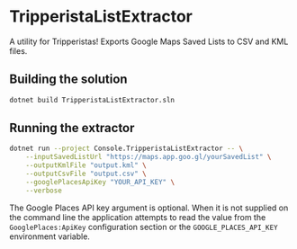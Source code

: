 # TripperistaListExtractor
A utility for Tripperistas! Exports Google Maps Saved Lists to CSV and KML files.

## Building the solution

```bash
dotnet build TripperistaListExtractor.sln
```

## Running the extractor

```bash
dotnet run --project Console.TripperistaListExtractor -- \
    --inputSavedListUrl "https://maps.app.goo.gl/yourSavedList" \
    --outputKmlFile "output.kml" \
    --outputCsvFile "output.csv" \
    --googlePlacesApiKey "YOUR_API_KEY" \
    --verbose
```

The Google Places API key argument is optional. When it is not supplied on the command line the application attempts to read the value from the `GooglePlaces:ApiKey` configuration section or the `GOOGLE_PLACES_API_KEY` environment variable.
